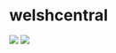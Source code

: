 # welshcentral

<img src="https://github-readme-stats.vercel.app/api?username=welshcentral&show_icons=true"/>


<img src="https://github-readme-stats.vercel.app/api/top-langs?username=welshcentral&layout=compact"/>
